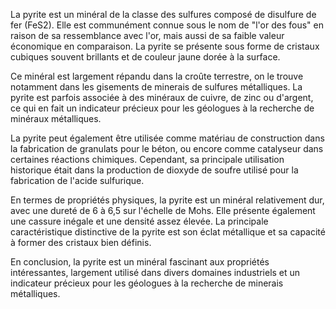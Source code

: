 La pyrite est un minéral de la classe des sulfures composé de disulfure de fer (FeS2). Elle est communément connue sous le nom de "l'or des fous" en raison de sa ressemblance avec l'or, mais aussi de sa faible valeur économique en comparaison. La pyrite se présente sous forme de cristaux cubiques souvent brillants et de couleur jaune dorée à la surface.

Ce minéral est largement répandu dans la croûte terrestre, on le trouve notamment dans les gisements de minerais de sulfures métalliques. La pyrite est parfois associée à des minéraux de cuivre, de zinc ou d'argent, ce qui en fait un indicateur précieux pour les géologues à la recherche de minéraux métalliques.

La pyrite peut également être utilisée comme matériau de construction dans la fabrication de granulats pour le béton, ou encore comme catalyseur dans certaines réactions chimiques. Cependant, sa principale utilisation historique était dans la production de dioxyde de soufre utilisé pour la fabrication de l'acide sulfurique.

En termes de propriétés physiques, la pyrite est un minéral relativement dur, avec une dureté de 6 à 6,5 sur l'échelle de Mohs. Elle présente également une cassure inégale et une densité assez élevée. La principale caractéristique distinctive de la pyrite est son éclat métallique et sa capacité à former des cristaux bien définis.

En conclusion, la pyrite est un minéral fascinant aux propriétés intéressantes, largement utilisé dans divers domaines industriels et un indicateur précieux pour les géologues à la recherche de minerais métalliques.